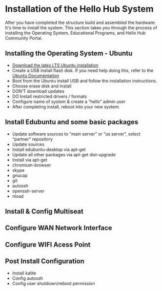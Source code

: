 # Installation of the Hello Hub System

After you have completed the structure build and assembled the hardware. It's time to install the system. This section takes you through the process of installing the Operating System, Educational Programs, and Hello Hub Community Portal.

## Installing the Operating System - Ubuntu

* [Download the lates LTS Ubuntu installation](http://www.ubuntu.com/download/desktop)
* Create a USB install flash disk. If you need help doing this, refer to the [Ubuntu Documentation](https://help.ubuntu.com/community/USB%20Installation%20Media)
* Boot from the Ubuntu install USB and follow the installation instructions.
* Choose erase disk and install
* DON’T download updates
* DO Install restricted drivers / formats
* Configure name of system & create a “hello” admin user
* After completing install, reboot into your new system.

## Install Edubuntu and some basic packages

* Update software sources to “main server” or “us server”, select “partner” repository
* Update sources
* Install edubuntu-desktop via apt-get
* Update all other packages via apt-get dist-upgrade
* Install via apt-get
 * chromium-browser
 * skype
 * gnucap
 * git
 * autossh
 * openssh-server
 * nload

## Install & Config Multiseat

## Configure WAN Network Interface

## Configure WIFI Acess Point

## Post Install Configuration

* Install kalite
* Config autossh
* Config user shutdown/reboot permission







